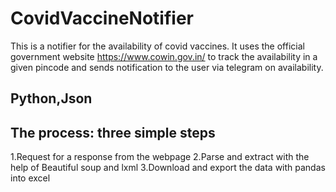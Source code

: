 # CovidVaccineNotifier
This is a notifier for the availability of covid vaccines. It uses the official government website https://www.cowin.gov.in/ to track the availability in a given pincode and sends notification to the user via telegram on availability.

## Python,Json
## The process: three simple steps
1.Request for a response from the webpage
2.Parse and extract with the help of Beautiful soup and lxml
3.Download and export the data with pandas into excel
